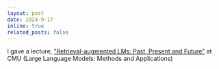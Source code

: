 ```yaml
---
layout: post
date: 2024-9-17
inline: true
related_posts: false
---
```


I gave a lecture, ["Retrieval-augmented LMs: Past, Present and Future"](assets/pdf/akari_cmullm_ralm.pdf) at CMU (Large Language Models: Methods and Applications)
